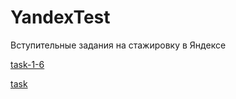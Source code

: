 # YandexTest

Вступительные задания на стажировку в Яндексе

[task-1-6](https://habr.com/ru/post/353662/)

[task](https://temofeev.ru/info/articles/razbiraem-realnye-zadachi-dlya-kandidatov-v-yandeks/)
